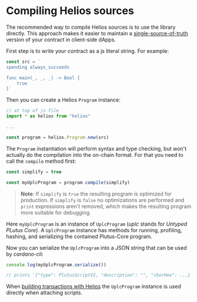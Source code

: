 # Compiling Helios sources

The recommended way to compile Helios sources is to use the library directly. This approach makes it easier to maintain a [single-source-of-truth](https://en.wikipedia.org/wiki/Single_source_of_truth) version of your contract in client-side dApps.

First step is to write your contract as a js literal string. For example:

```js
const src = `
spending always_succeeds

func main(_, _, _) -> Bool {
    true
}`
```

Then you can create a Helios `Program` instance:

```js
// at top of js file
import * as helios from "helios"
```
```js
...
```
```js
const program = helios.Program.new(src)
```

The `Program` instantiation will perform syntax and type checking, but won't actually do the compilation into the on-chain format. For that you need to call the `compile` method first:

```js
const simplify = true

const myUplcProgram = program.compile(simplify)
```

> **Note**: If `simplify` is `true` the resulting program is optimized for production. If `simplify` is `false` no optimizations are performed and `print` expressions aren't removed, which makes the resulting program more suitable for debugging.

Here `myUplcProgram` is an instance of `UplcProgram` (*uplc* stands for *Untyped PLutus Core*). A `UplcProgram` instance has methods for running, profiling, hashing, and serializing the contained Plutus-Core program.

Now you can serialize the `UplcProgram` into a JSON string that can be used by *cardano-cli*:

```js
console.log(myUplcProgram.serialize())

// prints '{"type": PlutusScriptV2, "description": "", "cborHex": ...}'
```

When [building transactions with Helios](./building/index.md) the `UplcProgram` instance is used directly when attaching scripts.